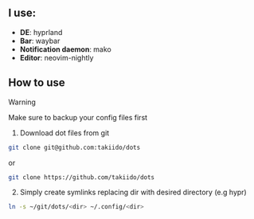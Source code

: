 ## I use:
- **DE**: hyprland
- **Bar**: waybar
- **Notification daemon**: mako
- **Editor**: neovim-nightly

## How to use

>[!WARNING]
>Make sure to backup your config files first

1. Download dot files from git
```bash
git clone git@github.com:takiido/dots
```
or 

```bash
git clone https://github.com/takiido/dots
```

2. Simply create symlinks replacing dir with desired directory (e.g hypr) 
```bash
ln -s ~/git/dots/<dir> ~/.config/<dir>
```
